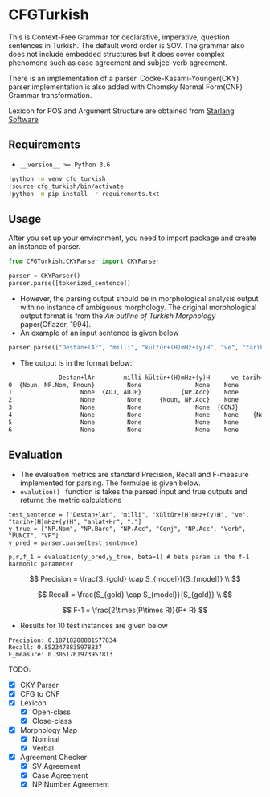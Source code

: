 # CFGTurkish

This is Context-Free Grammar for declarative, imperative, question sentences in Turkish. The default word order is SOV. The grammar also does
not include embedded structures but it does cover complex phenomena such as case agreement and subjec-verb agreement.

There is an implementation of a parser. Cocke-Kasami-Younger(CKY) parser implementation is also added with Chomsky Normal Form(CNF) Grammar transformation.

Lexicon for POS and Argument Structure are obtained from [Starlang Software](https://github.com/StarlangSoftware/Dictionary-Py/blob/master/Dictionary/data/turkish_dictionary.txt)

## Requirements

- `__version__ >= Python 3.6`

```bash
!python -m venv cfg_turkish
!source cfg_turkish/bin/activate
!python -m pip install -r requirements.txt
```
## Usage

After you set up your environment, you need to import package and create an instance of parser.

```python
from CFGTurkish.CKYParser import CKYParser

parser = CKYParser()
parser.parse([tokenized_sentence])
```

- However, the parsing output should be in morphological analysis output with no instance of ambiguous morphology. The original morphological output format is from the *An outline of Turkish Morphology* paper(Oflazer, 1994).
- An example of an input sentence is given below

```python
parser.parse(["Destan+lAr", "milli", "kültür+(H)mHz+(y)H", "ve", "tarih+(H)mHz+(y)H", "anlat+Hr", "."])
```

- The output is in the format below:

```tex
              Destan+lAr        milli kültür+(H)mHz+(y)H      ve tarih+(H)mHz+(y)H       anlat+Hr            .
0  {Noun, NP.Nom, Pnoun}         None               None    None              None           {VP}          {S}
1                   None  {ADJ, ADJP}           {NP.Acc}    None          {NP.Acc}        {VP, S}          {S}
2                   None         None     {Noun, NP.Acc}    None          {NP.Acc}        {VP, S}          {S}
3                   None         None               None  {CONJ}              {x4}           None         None
4                   None         None               None    None    {Noun, NP.Acc}        {VP, S}          {S}
5                   None         None               None    None              None  {Verb, VP, S}  {x1, x0, S}
6                   None         None               None    None              None           None      {PUNCT}
```



## Evaluation

- The evaluation metrics are standard Precision, Recall and F-measure implemented for parsing. The formulae is given below.
- `evalution() ` function is takes the parsed input and true outputs and returns the metric calculations

```
test_sentence = ["Destan+lAr", "milli", "kültür+(H)mHz+(y)H", "ve", "tarih+(H)mHz+(y)H", "anlat+Hr", "."]
y_true = ["NP.Nom", "NP.Bare", "NP.Acc", "Conj", "NP.Acc", "Verb", "PUNCT", "VP"]
y_pred = parser.parse(test_sentence)

p,r,f_1 = evaluation(y_pred,y_true, beta=1) # beta param is the f-1 harmonic parameter 
```


$$
Precision = \frac{S_{gold} \cap S_{model}}{S_{model}} \\
$$


$$
Recall = \frac{S_{gold} \cap S_{model}}{S_{gold}} \\
$$


$$
F-1 = \frac{2\times(P\times R)}{P+ R}
$$

- Results for 10 test instances are given below 

```
Precision: 0.18718288801577834
Recall: 0.8523478835978837
F_measure: 0.3051761973957813
```







TODO:

- [x] CKY Parser
- [x] CFG to CNF
- [x] Lexicon
    - [x] Open-class
    - [x] Close-class
- [x] Morphology Map
    - [x] Nominal
    - [x] Verbal
- [x] Agreement Checker
    - [x] SV Agreement
    - [x] Case Agreement
    - [x] NP Number Agreement
